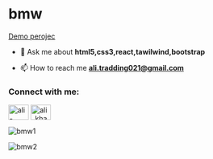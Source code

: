 # bmw

[Demo perojec](https://alikhazaeii.github.io/bmw/)
- 💬 Ask me about **html5,css3,react,tawilwind,bootstrap**

- 📫 How to reach me **ali.tradding021@gmail.com**

<h3 align="left">Connect with me:</h3>
<p align="left">
<a href="https://linkedin.com/in/ali-khazaei021" target="blank"><img align="center" src="https://raw.githubusercontent.com/rahuldkjain/github-profile-readme-generator/master/src/images/icons/Social/linked-in-alt.svg" alt="ali-khazaei021" height="30" width="40" /></a>
<a href="https://instagram.com/ali_khazaei_developer" target="blank"><img align="center" src="https://raw.githubusercontent.com/rahuldkjain/github-profile-readme-generator/master/src/images/icons/Social/instagram.svg" alt="ali_khazaei_developer" height="30" width="40" /></a>
</p>

![bmw1](https://github.com/user-attachments/assets/1e0fb527-f9dc-438c-871a-bc022cba52a4)



![bmw2](https://github.com/user-attachments/assets/e3c36748-c006-456f-832e-61e8b17ef177)

